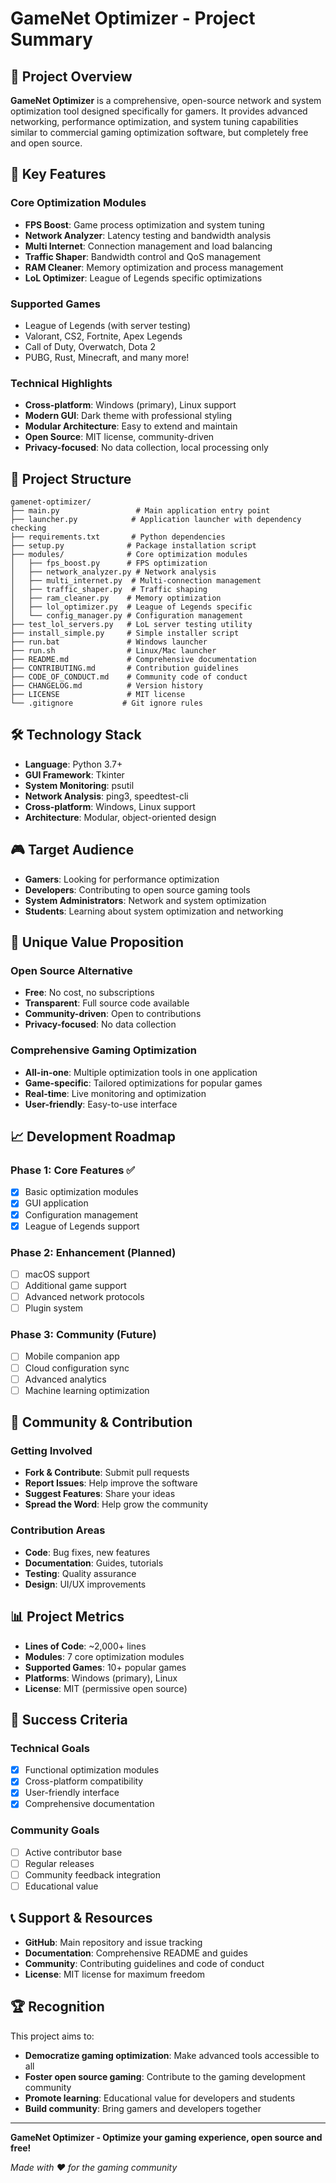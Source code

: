 # GameNet Optimizer - Project Summary

## 🎯 Project Overview

**GameNet Optimizer** is a comprehensive, open-source network and system optimization tool designed specifically for gamers. It provides advanced networking, performance optimization, and system tuning capabilities similar to commercial gaming optimization software, but completely free and open source.

## 🚀 Key Features

### Core Optimization Modules
- **FPS Boost**: Game process optimization and system tuning
- **Network Analyzer**: Latency testing and bandwidth analysis
- **Multi Internet**: Connection management and load balancing
- **Traffic Shaper**: Bandwidth control and QoS management
- **RAM Cleaner**: Memory optimization and process management
- **LoL Optimizer**: League of Legends specific optimizations

### Supported Games
- League of Legends (with server testing)
- Valorant, CS2, Fortnite, Apex Legends
- Call of Duty, Overwatch, Dota 2
- PUBG, Rust, Minecraft, and many more!

### Technical Highlights
- **Cross-platform**: Windows (primary), Linux support
- **Modern GUI**: Dark theme with professional styling
- **Modular Architecture**: Easy to extend and maintain
- **Open Source**: MIT license, community-driven
- **Privacy-focused**: No data collection, local processing only

## 📁 Project Structure

```
gamenet-optimizer/
├── main.py                 # Main application entry point
├── launcher.py            # Application launcher with dependency checking
├── requirements.txt       # Python dependencies
├── setup.py              # Package installation script
├── modules/              # Core optimization modules
│   ├── fps_boost.py      # FPS optimization
│   ├── network_analyzer.py # Network analysis
│   ├── multi_internet.py  # Multi-connection management
│   ├── traffic_shaper.py  # Traffic shaping
│   ├── ram_cleaner.py    # Memory optimization
│   ├── lol_optimizer.py  # League of Legends specific
│   └── config_manager.py # Configuration management
├── test_lol_servers.py   # LoL server testing utility
├── install_simple.py     # Simple installer script
├── run.bat               # Windows launcher
├── run.sh                # Linux/Mac launcher
├── README.md             # Comprehensive documentation
├── CONTRIBUTING.md       # Contribution guidelines
├── CODE_OF_CONDUCT.md    # Community code of conduct
├── CHANGELOG.md          # Version history
├── LICENSE               # MIT license
└── .gitignore           # Git ignore rules
```

## 🛠️ Technology Stack

- **Language**: Python 3.7+
- **GUI Framework**: Tkinter
- **System Monitoring**: psutil
- **Network Analysis**: ping3, speedtest-cli
- **Cross-platform**: Windows, Linux support
- **Architecture**: Modular, object-oriented design

## 🎮 Target Audience

- **Gamers**: Looking for performance optimization
- **Developers**: Contributing to open source gaming tools
- **System Administrators**: Network and system optimization
- **Students**: Learning about system optimization and networking

## 🌟 Unique Value Proposition

### Open Source Alternative
- **Free**: No cost, no subscriptions
- **Transparent**: Full source code available
- **Community-driven**: Open to contributions
- **Privacy-focused**: No data collection

### Comprehensive Gaming Optimization
- **All-in-one**: Multiple optimization tools in one application
- **Game-specific**: Tailored optimizations for popular games
- **Real-time**: Live monitoring and optimization
- **User-friendly**: Easy-to-use interface

## 📈 Development Roadmap

### Phase 1: Core Features ✅
- [x] Basic optimization modules
- [x] GUI application
- [x] Configuration management
- [x] League of Legends support

### Phase 2: Enhancement (Planned)
- [ ] macOS support
- [ ] Additional game support
- [ ] Advanced network protocols
- [ ] Plugin system

### Phase 3: Community (Future)
- [ ] Mobile companion app
- [ ] Cloud configuration sync
- [ ] Advanced analytics
- [ ] Machine learning optimization

## 🤝 Community & Contribution

### Getting Involved
- **Fork & Contribute**: Submit pull requests
- **Report Issues**: Help improve the software
- **Suggest Features**: Share your ideas
- **Spread the Word**: Help grow the community

### Contribution Areas
- **Code**: Bug fixes, new features
- **Documentation**: Guides, tutorials
- **Testing**: Quality assurance
- **Design**: UI/UX improvements

## 📊 Project Metrics

- **Lines of Code**: ~2,000+ lines
- **Modules**: 7 core optimization modules
- **Supported Games**: 10+ popular games
- **Platforms**: Windows (primary), Linux
- **License**: MIT (permissive open source)

## 🎯 Success Criteria

### Technical Goals
- [x] Functional optimization modules
- [x] Cross-platform compatibility
- [x] User-friendly interface
- [x] Comprehensive documentation

### Community Goals
- [ ] Active contributor base
- [ ] Regular releases
- [ ] Community feedback integration
- [ ] Educational value

## 📞 Support & Resources

- **GitHub**: Main repository and issue tracking
- **Documentation**: Comprehensive README and guides
- **Community**: Contributing guidelines and code of conduct
- **License**: MIT license for maximum freedom

## 🏆 Recognition

This project aims to:
- **Democratize gaming optimization**: Make advanced tools accessible to all
- **Foster open source gaming**: Contribute to the gaming development community
- **Promote learning**: Educational value for developers and students
- **Build community**: Bring gamers and developers together

---

**GameNet Optimizer - Optimize your gaming experience, open source and free!**

*Made with ❤️ for the gaming community*
